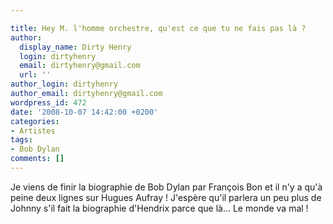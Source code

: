 ```yaml
---

title: Hey M. l'homme orchestre, qu'est ce que tu ne fais pas là ?
author:
  display_name: Dirty Henry
  login: dirtyhenry
  email: dirtyhenry@gmail.com
  url: ''
author_login: dirtyhenry
author_email: dirtyhenry@gmail.com
wordpress_id: 472
date: '2008-10-07 14:42:00 +0200'
categories:
- Artistes
tags:
- Bob Dylan
comments: []
---
```

Je viens de finir la biographie de Bob Dylan par François Bon et il n'y a qu'à peine deux lignes sur Hugues Aufray ! J'espère qu'il parlera un peu plus de Johnny s'il fait la biographie d'Hendrix parce que là... Le monde va mal !
